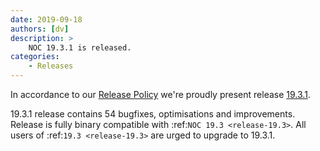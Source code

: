 ```yaml
---
date: 2019-09-18
authors: [dv]
description: >
    NOC 19.3.1 is released.
categories:
    - Releases
---
```

In accordance to our [Release Policy](../../release-policy/index.md)
we're proudly present release [19.3.1](https://code.getnoc.com/noc/noc/tags/19.3).

19.3.1 release contains 54 bugfixes, optimisations and improvements.
Release is fully binary compatible with :ref:`NOC 19.3 <release-19.3>`.
All users of :ref:`19.3 <release-19.3>` are urged to upgrade to 19.3.1.
